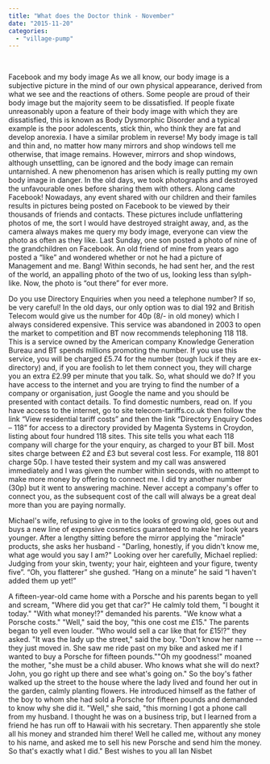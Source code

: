 ```yaml
---
title: "What does the Doctor think - November"
date: "2015-11-20"
categories: 
  - "village-pump"
---
```


 

Facebook and my body image As we all know, our body image is a subjective picture in the mind of our own physical appearance, derived from what we see and the reactions of others. Some people are proud of their body image but the majority seem to be dissatisfied. If people fixate unreasonably upon a feature of their body image with which they are dissatisfied, this is known as Body Dysmorphic Disorder and a typical example is the poor adolescents, stick thin, who think they are fat and develop anorexia. I have a similar problem in reverse! My body image is tall and thin and, no matter how many mirrors and shop windows tell me otherwise, that image remains. However, mirrors and shop windows, although unsettling, can be ignored and the body image can remain untarnished. A new phenomenon has arisen which is really putting my own body image in danger. In the old days, we took photographs and destroyed the unfavourable ones before sharing them with others. Along came Facebook! Nowadays, any event shared with our children and their familes results in pictures being posted on Facebook to be viewed by their thousands of friends and contacts. These pictures include unflattering photos of me, the sort I would have destroyed straight away, and, as the camera always makes me query my body image, everyone can view the photo as often as they like. Last Sunday, one son posted a photo of nine of the grandchildren on Facebook. An old friend of mine from years ago posted a “like” and wondered whether or not he had a picture of Management and me. Bang! Within seconds, he had sent her, and the rest of the world, an appalling photo of the two of us, looking less than sylph-like. Now, the photo is “out there” for ever more.

Do you use Directory Enquiries when you need a telephone number? If so, be very careful! In the old days, our only option was to dial 192 and British Telecom would give us the number for 40p (8/- in old money) which I always considered expensive. This service was abandoned in 2003 to open the market to competition and BT now recommends telephoning 118 118. This is a service owned by the American company Knowledge Generation Bureau and BT spends millions promoting the number. If you use this service, you will be charged £5.74 for the number (tough luck if they are ex-directory) and, if you are foolish to let them connect you, they will charge you an extra £2.99 per minute that you talk. So, what should we do? If you have access to the internet and you are trying to find the number of a company or organisation, just Google the name and you should be presented with contact details. To find domestic numbers, read on. If you have access to the internet, go to site telecom-tariffs.co.uk then follow the link “View residential tariff costs” and then the link “Directory Enquiry Codes – 118” for access to a directory provided by Magenta Systems in Croydon, listing about four hundred 118 sites. This site tells you what each 118 company will charge for the your enquiry, as charged to your BT bill. Most sites charge between £2 and £3 but several cost less. For example, 118 801 charge 50p. I have tested their system and my call was answered immediately and I was given the number within seconds, with no attempt to make more money by offering to connect me. I did try another number (30p) but it went to answering machine. Never accept a company's offer to connect you, as the subsequent cost of the call will always be a great deal more than you are paying normally.

Michael's wife, refusing to give in to the looks of growing old, goes out and buys a new line of expensive cosmetics guaranteed to make her look years younger. After a lengthy sitting before the mirror applying the "miracle" products, she asks her husband - "Darling, honestly, if you didn't know me, what age would you say I am?" Looking over her carefully, Michael replied: Judging from your skin, twenty; your hair, eighteen and your figure, twenty five”. “Oh, you flatterer” she gushed. “Hang on a minute” he said “I haven't added them up yet!”

A fifteen-year-old came home with a Porsche and his parents began to yell and scream, "Where did you get that car?" He calmly told them, "I bought it today." "With what money!?" demanded his parents. "We know what a Porsche costs." "Well," said the boy, "this one cost me £15." The parents began to yell even louder. "Who would sell a car like that for £15!?" they asked. "It was the lady up the street," said the boy. "Don't know her name -- they just moved in. She saw me ride past on my bike and asked me if I wanted to buy a Porsche for fifteen pounds.""Oh my goodness!" moaned the mother, "she must be a child abuser. Who knows what she will do next? John, you go right up there and see what's going on." So the boy's father walked up the street to the house where the lady lived and found her out in the garden, calmly planting flowers. He introduced himself as the father of the boy to whom she had sold a Porsche for fifteen pounds and demanded to know why she did it. "Well," she said, "this morning I got a phone call from my husband. I thought he was on a business trip, but I learned from a friend he has run off to Hawaii with his secretary. Then apparently she stole all his money and stranded him there! Well he called me, without any money to his name, and asked me to sell his new Porsche and send him the money. So that's exactly what I did." Best wishes to you all Ian Nisbet
